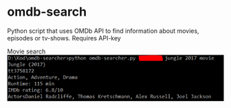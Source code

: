# omdb-search
Python script that uses OMDb API to find information about movies, episodes or tv-shows. Requires API-key

Movie search  
![search_movie](https://raw.githubusercontent.com/GoblinDynamiteer/omdb-search/master/img/query_movie_jungle.PNG)
